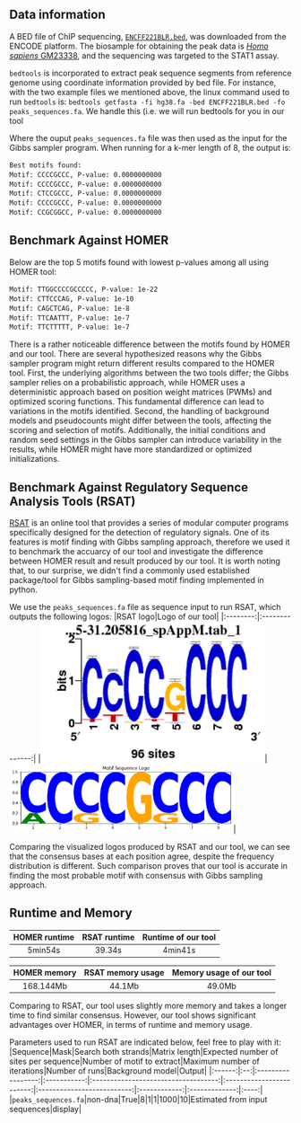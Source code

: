 ## Data information
A BED file of ChIP sequencing, [`ENCFF221BLR.bed`](https://www.encodeproject.org/files/ENCFF221BLR/), was downloaded from the ENCODE platform. The biosample for obtaining the peak data is [*Homo sapiens* GM23338](https://www.encodeproject.org/biosamples/ENCBS368AAA/), and the sequencing was targeted to the STAT1 assay. 

`bedtools` is incorporated to extract peak sequence segments from reference genome using coordinate information provided by bed file. For instance, with the two example files we mentioned above, the linux command used to run `bedtools` is: `bedtools getfasta -fi hg38.fa -bed ENCFF221BLR.bed -fo peaks_sequences.fa`. We handle this (i.e. we will run bedtools for you in our tool

Where the ouput `peaks_sequences.fa` file was then used as the input for the Gibbs sampler program. When running for a k-mer length of 8, the output is:

```bash
Best motifs found:
Motif: CCCCGCCC, P-value: 0.0000000000
Motif: CCCCGCCC, P-value: 0.0000000000
Motif: CTCCGCCC, P-value: 0.0000000000
Motif: CCCCGCCC, P-value: 0.0000000000
Motif: CCGCGGCC, P-value: 0.0000000000
```

## Benchmark Against HOMER
Below are the top 5 motifs found with lowest p-values among all using HOMER tool:

```bash
Motif: TTGGCCCCGCCCCC, P-value: 1e-22
Motif: CTTCCCAG, P-value: 1e-10
Motif: CAGCTCAG, P-value: 1e-8
Motif: TTCAATTT, P-value: 1e-7
Motif: TTCTTTTT, P-value: 1e-7
```
There is a rather noticeable difference between the motifs found by HOMER and our tool. 
There are several hypothesized reasons why the Gibbs sampler program might return different results compared to the HOMER tool. First, the underlying algorithms between the two tools differ; the Gibbs sampler relies on a probabilistic approach, while HOMER uses a deterministic approach based on position weight matrices (PWMs) and optimized scoring functions. This fundamental difference can lead to variations in the motifs identified. Second, the handling of background models and pseudocounts might differ between the tools, affecting the scoring and selection of motifs. Additionally, the initial conditions and random seed settings in the Gibbs sampler can introduce variability in the results, while HOMER might have more standardized or optimized initializations.

## Benchmark Against Regulatory Sequence Analysis Tools (RSAT)
[RSAT](http://rsat.sb-roscoff.fr/info-gibbs_form.cgi) is an online tool that provides a series of modular computer programs specifically designed for the detection of regulatory signals. One of its features is motif finding with Gibbs sampling approach, therefore we used it to benchmark the accuarcy of our tool and investigate the difference between HOMER result and result produced by our tool. 
It is worth noting that, to our surprise, we didn't find a commonly used established package/tool for Gibbs sampling-based motif finding implemented in python. 

We use the `peaks_sequences.fa` file as sequence input to run RSAT, which outputs the following logos:
|RSAT logo|Logo of our tool|
|:--------:|:--------------:|
|<img src="/benchmark/RSAT_logos/RSAT_logo_1motif_1site.png" alt="RSAT_logo_1" width="400"/>|<img src="/benchmark/RSAT_logos/our_logo_1motif_1site.png" alt="RSAT_logo_1" width="400"/>|

Comparing the visualized logos produced by RSAT and our tool, we can see that the consensus bases at each position agree, despite the frequency distribution is different. Such comparison proves that our tool is accurate in finding the most probable motif with consensus with Gibbs sampling approach. 

## Runtime and Memory
|HOMER runtime|RSAT runtime|Runtime of our tool|
|:------------:|:----------:|:-----------------:|
|5min54s|39.34s|4min41s|

|HOMER memory|RSAT memory usage|Memory usage of our tool|
|:----------:|:---------------:|:----------------------:|
|168.144Mb|44.1Mb|49.0Mb|

Comparing to RSAT, our tool uses slightly more memory and takes a longer time to find similar consensus. However, our tool shows significant advantages over HOMER, in terms of runtime and memory usage.

Parameters used to run RSAT are indicated below, feel free to play with it:
|Sequence|Mask|Search both strands|Matrix length|Expected number of sites per sequence|Number of motif to extract|Maximum number of iterations|Number of runs|Background model|Output|
|:------:|:--:|:-----------------:|:-----------:|:-----------------------------------:|:------------------------:|:--------------------------:|:------------:|:-------------:|:----:|
|`peaks_sequences.fa`|non-dna|True|8|1|1|1000|10|Estimated from input sequences|display|

